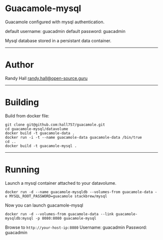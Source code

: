 Guacamole-mysql
====

Guacamole configured with mysql authentication.

default username: guacadmin
default password: guacadmin

Mysql database stored in a persistant data container.

---
Author
===

Randy Hall <randy.hall@open-source.guru>

---
Building
===

Build from docker file:

```
git clone git@github.com:hall757/guacamole.git
cd guacamole-mysql/datavolume
docker build -t guacamole-data .
docker run -i -t --name guacamole-data guacamole-data /bin/true
cd ..
docker build -t guacamole-mysql . 
```

---
Running
===

Launch a mysql container attached to your datavolume.

```
docker run -d --name guacamole-mysqldb --volumes-from guacamole-data -e MYSQL_ROOT_PASSWORD=guacamole stackbrew/mysql
```

Now you can launch guacamole-mysql

```
docker run -d --volumes-from guacamole-data --link guacamole-mysqldb:mysql -p 8080:8080 guacamole-mysql
```

Browse to ```http://your-host-ip:8080```
Username: guacadmin
Password: guacadmin
